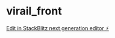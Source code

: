 # virail_front

[Edit in StackBlitz next generation editor ⚡️](https://stackblitz.com/~/github.com/crypto-yannso/virail_front)